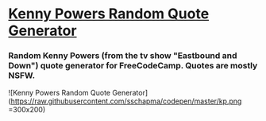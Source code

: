# [Kenny Powers Random Quote Generator](http://codepen.io/schap843/debug/VaLdYK)

### Random Kenny Powers (from the tv show "Eastbound and Down") quote generator for FreeCodeCamp. Quotes are mostly NSFW.

![Kenny Powers Random Quote Generator](https://raw.githubusercontent.com/sschapma/codepen/master/kp.png =300x200)
